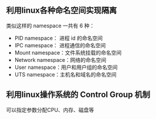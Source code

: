 ## 利用linux各种命名空间实现隔离
类似这样的 namespace 一共有 6 种：

- PID namespace： 进程 id 的命名空间
- IPC namespace： 进程通信的命名空间
- Mount namespace：文件系统挂载的命名空间
- Network namespace：网络的命名空间
- User namespace：用户和用户组的命名空间
- UTS namespace：主机名和域名的命名空间


## 利用linux操作系统的 Control Group 机制
可以指定参数分配CPU、内存、磁盘等
